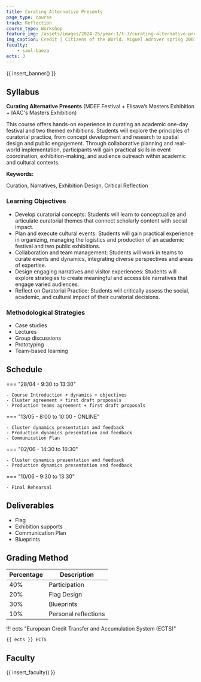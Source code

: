 ```yaml
---
title: Curating Alternative Presents
page_type: course
track: Reflection
course_type: Workshop
feature_img: /assets/images/2024-25/year-1/t-3/curating-alternative-presents.jpg
img_caption: Credit | Citizens of the World. Miguel Adrover spring 2003 fashion show.
faculty:
    - saul-baeza
ects: 3
---
```


{{ insert_banner() }}

## Syllabus

**Curating Alternative Presents**
(MDEF Festival + Elisava’s Masters Exhibition + IAAC's Masters Exhibition)

This course offers hands-on experience in curating an academic one-day festival and two themed exhibitions. Students will explore the principles of curatorial practice, from concept development and research to spatial design and public engagement. Through collaborative planning and real-world implementation, participants will gain practical skills in event coordination, exhibition-making, and audience outreach within academic and cultural contexts. 

**Keywords:**

Curation, Narratives, Exhibition Design, Critical Reflection

### Learning Objectives

- Develop curatorial concepts: Students will learn to conceptualize and articulate curatorial themes that connect scholarly content with social impact.
- Plan and execute cultural events: Students will gain practical experience in organizing, managing the logistics and production of an academic festival and two public exhibitions.
- Collaboration and team management: Students will work in teams to curate events and dynamics, integrating diverse perspectives and areas of expertise.
- Design engaging narratives and visitor experiences: Students will explore strategies to create meaningful and accessible narratives that engage varied audiences.
- Reflect on Curatorial Practice: Students will critically assess the social, academic, and cultural impact of their curatorial decisions.


### Methodological Strategies

- Case studies
- Lectures  
- Group discussions  
- Prototyping 
- Team-based learning  


## Schedule

=== "28/04 - 9:30 to 13:30"

    - Course Introduction + dynamics + objectives
    - Cluster agreement + first draft proposals
    - Production teams agreement + first draft proposals

=== "13/05 - 8:00 to 10:00 - ONLINE"

    - Cluster dynamics presentation and feedback
    - Production dynamics presentation and feedback
    - Communication Plan

=== "02/06 - 14:30 to 16:30"

    - Cluster dynamics presentation and feedback
    - Production dynamics presentation and feedback

=== "10/06 - 9:30 to 13:30"

    - Final Rehearsal


## Deliverables

- Flag
- Exhibition supports
- Communication Plan
- Blueprints


## Grading Method

| Percentage  | Description                         |
| ----------- | ------------------------------------|
| 40%         | Participation                     |
| 20%         | Flag Design    |
| 30%         | Blueprints                        |
| 10%         | Personal reflections               |

!!! ects "European Credit Transfer and Accumulation System (ECTS)"

    {{ ects }} ECTS


## Faculty

{{ insert_faculty() }}


